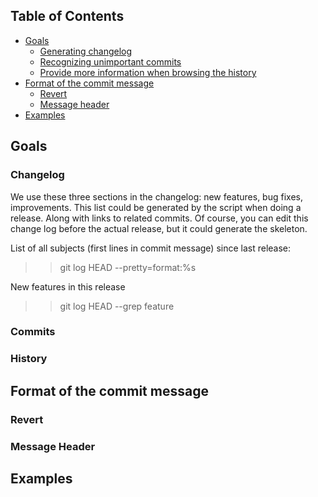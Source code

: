 Table of Contents
-----------------
-   [Goals](#goals)
    -   [Generating changelog](#changelog)
    -   [Recognizing unimportant commits](#commits)
    -   [Provide more information when browsing the history](#history)
-   [Format of the commit message](#format)
    -   [Revert](#revert)
    -   [Message header](#message-header)
-   [Examples](#examples)


Goals
-------------

### Changelog
We use these three sections in the changelog: new features, bug fixes, improvements.
This list could be generated by the script when doing a release. Along with links to related commits.
Of course, you can edit this change log before the actual release, but it could generate the skeleton.

List of all subjects (first lines in commit message) since last release:
>> git log <last tag> HEAD --pretty=format:%s

New features in this release
>> git log <last release> HEAD --grep feature


### Commits

### History

Format of the commit message
-------------

### Revert

### Message Header

Examples
-------------



